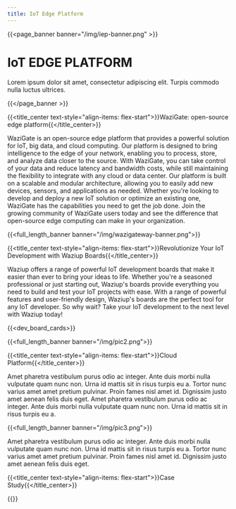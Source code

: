 ```yaml
---
title: IoT Edge Platform
---
```


{{<page_banner banner="/img/iep-banner.png" >}}

# IoT EDGE PLATFORM

Lorem ipsum dolor sit amet, consectetur adipiscing elit. Turpis commodo nulla luctus ultrices.

{{</page_banner >}}

{{<title_center text-style="align-items: flex-start">}}WaziGate: open-source edge platform{{</title_center>}}

WaziGate is an open-source edge platform that provides a powerful solution for IoT, big data, and cloud computing. Our platform is designed to bring intelligence to the edge of your network, enabling you to process, store, and analyze data closer to the source. With WaziGate, you can take control of your data and reduce latency and bandwidth costs, while still maintaining the flexibility to integrate with any cloud or data center. Our platform is built on a scalable and modular architecture, allowing you to easily add new devices, sensors, and applications as needed. Whether you're looking to develop and deploy a new IoT solution or optimize an existing one, WaziGate has the capabilities you need to get the job done. Join the growing community of WaziGate users today and see the difference that open-source edge computing can make in your organization. 


{{<full_length_banner banner="/img/wazigateway-banner.png">}}

{{<title_center text-style="align-items: flex-start">}}Revolutionize Your IoT Development with Waziup Boards{{</title_center>}}

Waziup offers a range of powerful IoT development boards that make it easier than ever to bring your ideas to life. Whether you're a seasoned professional or just starting out, Waziup's boards provide everything you need to build and test your IoT projects with ease. With a range of powerful features and user-friendly design, Waziup's boards are the perfect tool for any IoT developer. So why wait? Take your IoT development to the next level with Waziup today!

{{<dev_board_cards>}}

{{<full_length_banner banner="/img/pic2.png">}}

{{<title_center text-style="align-items: flex-start">}}Cloud Platform{{</title_center>}}

Amet pharetra vestibulum purus odio ac integer. Ante duis morbi nulla vulputate quam nunc non. Urna id mattis sit in risus turpis eu a. Tortor nunc varius amet amet pretium pulvinar. Proin fames nisl amet id. Dignissim justo amet aenean felis duis eget. Amet pharetra vestibulum purus odio ac integer. Ante duis morbi nulla vulputate quam nunc non. Urna id mattis sit in risus turpis eu a.


{{<full_length_banner banner="/img/pic3.png">}}


Amet pharetra vestibulum purus odio ac integer. Ante duis morbi nulla vulputate quam nunc non. Urna id mattis sit in risus turpis eu a. Tortor nunc varius amet amet pretium pulvinar. Proin fames nisl amet id. Dignissim justo amet aenean felis duis eget. 

{{<title_center text-style="align-items: flex-start">}}Case Study{{</title_center>}}

{{<slider>}}